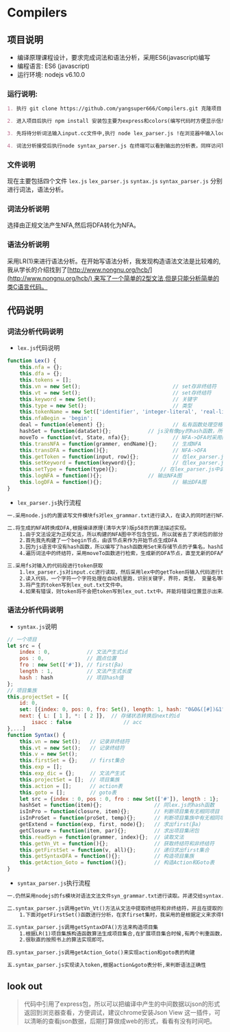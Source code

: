 # Compilers

## 项目说明
+ 编译原理课程设计，要求完成词法和语法分析，采用ES6(javascript)编写
+ 编程语言: ES6 (javascript)
+ 运行环境: nodejs v6.10.0

### 运行说明:

```markdown
1. 执行 git clone https://github.com/yangsuper666/Compilers.git 克隆项目

2. 进入项目后执行 npm install 安装包主要为express和colors(编写代码时方便显示信息)

3. 先将待分析词法输入input.cc文件中,执行 node lex_parser.js !在浏览器中输入localhost:3000可以查看生成的dfa，输入localhost:3000/nfa可以查看到生成的nfa

4. 词法分析接受后执行node syntax_parser.js 在终端可以看到输出的分析表，同样访问localhost:3000可以查看生成的项目集,输入localhost:3000/action可以查看action表,输入localhost:3000/goto可以查看goto表
```

### 文件说明

   现在主要包括四个文件 ```lex.js``` ```lex_parser.js``` ```syntax.js``` ```syntax_parser.js``` 分别进行词法，语法分析。

### 词法分析说明

   选择由正规文法产生NFA,然后将DFA转化为NFA。

### 语法分析说明

​    采用LR(1)来进行语法分析。在开始写语法分析，我发现构造语法文法是比较难的,我从学长的介绍找到了[http://www.nongnu.org/hcb/](http://www.nongnu.org/hcb/) 来写了一个简单的2型文法,但是只能分析简单的类C语言代码。

## 代码说明

### 词法分析代码说明

+ ```lex.js```代码说明

```javascript
function Lex() {
    this.nfa = {};
    this.dfa = {};
    this.tokens = [];
    this.vn = new Set();                              // set存非终结符
    this.vt = new Set();                              // set存终结符 
    this.keyword = new Set();                         // 关键字
    this.type = new Set();                            // 类型
    this.tokenName = new Set(['identifier', 'integer-literal', 'real-literal', 'science', 'string']);
    this.nfaBegin = 'begin';
    deal = function(element) {};                      // 私有函数处理空格
    hashSet = function(dataSet){};		      // js没有像py的hash函数，所以手写一个生成唯一id标记dfa
    moveTo = function(vt, State, nfa){};              // NFA->DFA时采用的moveTo()
    this.transNFA = function(grammer, endName){};     // 生成NFA
    this.transDFA = function(){};                     // NFA->DFA
    this.getToken = function(input, row){};           // 在lex_parser.js中调用产生token
    this.setKeyword = function(keyword){};            // 在lex_parser.js中调用设置关键字
    this.setType = function(type){};		      // 在lex_parser.js中调用设置类型
    this.logNFA = function(){};			      // 输出NFA图
    this.logDFA = function(){};                       // 输出DFA图
}
```

+ ```lex_parser.js```执行流程

```markdown
一.采用node.js的内置读写文件模块fs对lex_grammar.txt进行读入，在读入的同时进行NFA的构建，NFA的构建用lex.js中的 transNFA() 来实现。正规文法生成NFA较为简单，详情看代码便很清楚。

二.将生成的NFA转换成DFA,根据编译原理(清华大学)版p58页的算法描述实现。
	1.由于文法设定为正规文法，所以构建的NFA图中不包含空弧，所以就省去了求闭包的部分
	2.首先我先构建了一个begin节点，由该节点来作为开始节点生成DFA
	3.因为js语言中没有hash函数，所以编写了hash函数用Set来存储节点的子集名，hash后生成的id即由各个界符，关键字，	  类型组成。
	4.遍历词法中的终结符，采用moveTo函数进行检索，生成新的DFA节点，直至无新的DFA产生。

三.采用fs对输入的代码段进行token获取
	1.lex_parser.js对input.cc进行读取，然后采用lex中的getToken将输入代码进行token分析
	2.读入代码，一个字符一个字符处理在自动机里跑，识别关键字，界符，类型， 变量名等等。
	3.将产生的token写到lex_out.txt文件中。
	4.如果有错误，则token将不会把token写到lex_out.txt中。并能将错误位置显示出来。
```

### 语法分析代码说明

+ ```syntax.js```说明

```javascript
// 一个项目
let src = { 
    index : 0,            // 文法产生式id
    pos : 0,              // 圆点位置
    fro : new Set(['#']), // first(βa)
    length : 1,           // 文法产生式长度
    hash : hash           // 项目hash值
};
// 项目集族
this.projectSet = [{
 	id: 0,
	set: [{index: 0, pos: 0, fro: Set(), length: 1, hash: "0&0&([#])&1"}, ...], // 存储项目
	next: { L: [ 1 ], *: [ 2 ]},  // 存储状态转换后next的id
        isacc : false                 // acc               
},...]
function Syntax() {
    this.vn = new Set();   // 记录非终结符
    this.vt = new Set();   // 记录终结符
    this.v = new Set();    
    this.firstSet = {};    // first集合
    this.exp = [];      
    this.exp_dic = {};     // 文法产生式
    this.projectSet = [];  // 项目集族
    this.action = [];      // action表
    this.goto = [];        // goto表
    let src = {index : 0, pos : 0, fro : new Set(['#']), length : 1};  // 初始项
    hashSet = function(item){};                 // 同lex.js的hash函数
    isInPro = function(closure, item){};        // 判断项目集有无相同项目
    isInProSet = function(proSet, temp){};      // 判断项目集族中有无相同项目集
    getExtend = function(exp, first, node){};   // 求出first(βa)
    getClosure = function(item, par){};         // 求出项目集闭包
    this.readSyn = function(grammer, index){};  // 读取文法
    this.getVn_Vt = function(){};               // 获取终结符和非终结符
    this.getFirstSet = function(v, all){};      // 递归求出first集合
    this.getSyntaxDFA = function(){};           // 构造项目集族
    this.getAction_Goto = function(){};         // 构造Action和Goto表
}
```

+ ```syntax_parser.js```执行流程 

```markdown
一.仍然采用nodejs的fs模块对语法文法文件syn_grammar.txt进行读取。并递交给syntax.js的readSyn()进行处理。

二.syntax_parser.js调用getVn_Vt()方法从文法中提取终结符和非终结符，并且在提取的同时调用getFirstSet()方法进行first集的计算。
	1.下面对getFirstSet()函数进行分析，在求firset集时，我采用的是根据定义来求得first集，采用递归的方法来求first	   集合, 用all来维护该非终结符/终结符的first集(all为Set类型,可以去重)。

三.syntax_parser.js调用getSyntaxDFA()方法来构造项目集
	1.根据LR(1)项目集族构造函数算法生成项目集合,在扩展项目集合时候,有两个判重函数，判断是否产生重复的项目和项目集		 族。
	2.很耿直的按照书上的算法实现即可。
	
四.syntax_parser.js调用getAction_Goto()来实现action和goto表的构建

五.syntax_parser.js实现读入token,根据action&goto表分析,来判断语法正确性
```





## look out

> 代码中引用了express包，所以可以把编译中产生的中间数据以json的形式返回到浏览器查看，方便调试，建议chrome安装Json View 这一插件，可以清晰的查看json数据，后期打算做成web的形式，看看有没有时间吧。
